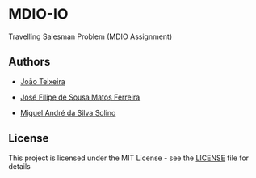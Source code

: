 # MDIO-IO
Travelling Salesman Problem (MDIO Assignment)

## Authors

* [João Teixeira](https://github.com/jtexeira)

* [José Filipe de Sousa Matos Ferreira](https://github.com/JoseFilipeFerreira)

* [Miguel André da Silva Solino](https://github.com/Manilator)

## License

This project is licensed under the MIT License - see the [LICENSE](LICENSE) file for details
